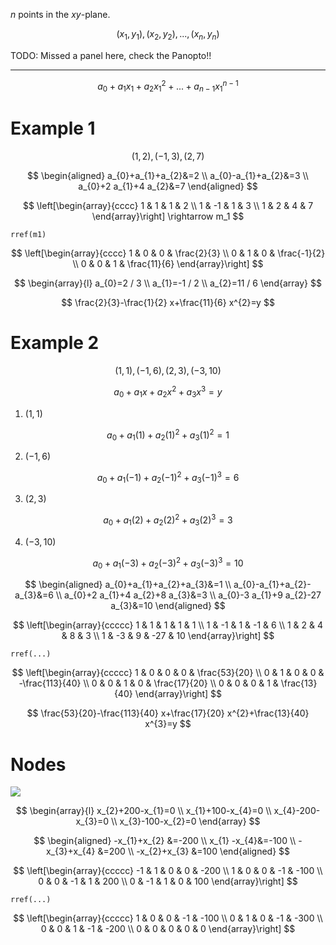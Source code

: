 $n$ points in the $xy$-plane.

$$
(x_1,y_1),(x_2,y_2),...,(x_n,y_n)
$$

TODO: Missed a panel here, check the Panopto!!

***

$$
a_0+a_1x_1+a_2x_1^2+...+a_{n-1}x_1^{n-1}
$$

# Example 1

$$
(1,2),(-1,3),(2,7)
$$

$$
\begin{aligned}
a_{0}+a_{1}+a_{2}&=2 \\
a_{0}-a_{1}+a_{2}&=3 \\
a_{0}+2 a_{1}+4 a_{2}&=7
\end{aligned}
$$

$$
\left[\begin{array}{cccc}
1 & 1 & 1 & 2 \\
1 & -1 & 1 & 3 \\
1 & 2 & 4 & 7
\end{array}\right] \rightarrow m_1
$$

```
rref(m1)
```

$$
\left[\begin{array}{cccc}
1 & 0 & 0 & \frac{2}{3} \\
0 & 1 & 0 & \frac{-1}{2} \\
0 & 0 & 1 & \frac{11}{6}
\end{array}\right]
$$

$$
\begin{array}{l}
a_{0}=2 / 3 \\
a_{1}=-1 / 2 \\
a_{2}=11 / 6
\end{array}
$$

$$
\frac{2}{3}-\frac{1}{2} x+\frac{11}{6} x^{2}=y
$$

# Example 2

$$
(1,1),(-1,6),(2,3),(-3,10)
$$

$$
a_{0}+a_{1} x+a_{2} x^{2}+a_{3} x^{3}=y
$$

1. $(1,1)$

$$
a_{0}+a_{1}(1)+a_{2}(1)^{2}+a_{3}(1)^{2}=1
$$

2. $(-1,6)$

$$
a_{0}+a_{1}(-1)+a_{2}(-1)^{2}+a_{3}(-1)^{3}=6
$$

3. $(2,3)$

$$
a_{0}+a_{1}(2)+a_{2}(2)^{2}+a_{3}(2)^{3}=3
$$

4. $(-3,10)$

$$
a_{0}+a_{1}(-3)+a_{2}(-3)^{2}+a_{3}(-3)^{3}=10
$$

$$
\begin{aligned}
a_{0}+a_{1}+a_{2}+a_{3}&=1 \\
a_{0}-a_{1}+a_{2}-a_{3}&=6 \\
a_{0}+2 a_{1}+4 a_{2}+8 a_{3}&=3 \\
a_{0}-3 a_{1}+9 a_{2}-27 a_{3}&=10
\end{aligned}
$$

$$
\left[\begin{array}{ccccc}
1 & 1 & 1 & 1 & 1 \\
1 & -1 & 1 & -1 & 6 \\
1 & 2 & 4 & 8 & 3 \\
1 & -3 & 9 & -27 & 10
\end{array}\right]
$$

```
rref(...)
```

$$
\left[\begin{array}{ccccc}
1 & 0 & 0 & 0 & \frac{53}{20} \\
0 & 1 & 0 & 0 & -\frac{113}{40} \\
0 & 0 & 1 & 0 & \frac{17}{20} \\
0 & 0 & 0 & 1 & \frac{13}{40}
\end{array}\right]
$$

$$
\frac{53}{20}-\frac{113}{40} x+\frac{17}{20} x^{2}+\frac{13}{40} x^{3}=y
$$

# Nodes

![](!imgdir/9cc5420f86c58868216afd56ab3cd9a5cfe73e14.png)

$$
\begin{array}{l}
x_{2}+200-x_{1}=0 \\
x_{1}+100-x_{4}=0 \\
x_{4}-200-x_{3}=0 \\
x_{3}-100-x_{2}=0
\end{array}
$$

$$
\begin{aligned}
-x_{1}+x_{2} &=-200 \\
x_{1} -x_{4}&=-100 \\
-x_{3}+x_{4} &=200 \\
-x_{2}+x_{3} &=100
\end{aligned}
$$

$$
\left[\begin{array}{ccccc}
-1 & 1 & 0 & 0 & -200 \\
1 & 0 & 0 & -1 & -100 \\
0 & 0 & -1 & 1 & 200 \\
0 & -1 & 1 & 0 & 100
\end{array}\right]
$$

```
rref(...)
```

$$
\left[\begin{array}{ccccc}
1 & 0 & 0 & -1 & -100 \\
0 & 1 & 0 & -1 & -300 \\
0 & 0 & 1 & -1 & -200 \\
0 & 0 & 0 & 0 & 0
\end{array}\right]
$$